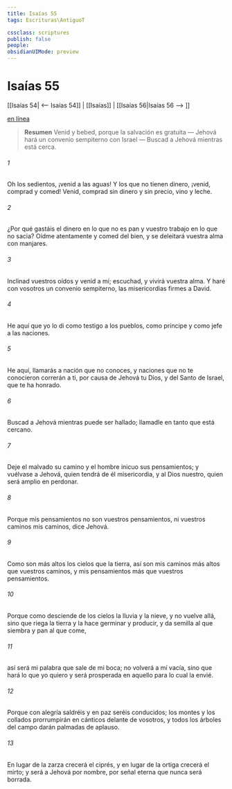 ```yaml
---
title: Isaías 55
tags: Escrituras\AntiguoT

cssclass: scriptures
publish: false
people:
obsidianUIMode: preview
---
```


# Isaías 55
[[Isaías 54| <-- Isaías 54]] | [[Isaías]] | [[Isaías 56|Isaías 56 --> ]]

[en línea](https://churchofjesuschrist.org/study/scriptures/ot/isa/55?lang=spa)

> __Resumen__
Venid y bebed, porque la salvación es gratuita — Jehová hará un convenio sempiterno con Israel — Buscad a Jehová mientras está cerca.

###### 1 
Oh los sedientos, ¡venid a las aguas! Y los que no tienen dinero, ¡venid, comprad y comed! Venid, comprad sin dinero y sin precio, vino y leche.

###### 2 
¿Por qué gastáis el dinero en lo que no es pan y vuestro trabajo en lo que no sacia? Oídme atentamente y comed del bien, y se deleitará vuestra alma con manjares.

###### 3 
Inclinad vuestros oídos y venid a mí; escuchad, y vivirá vuestra alma. Y haré con vosotros un convenio sempiterno, las misericordias firmes a David.

###### 4 
He aquí que yo lo di como testigo a los pueblos, como príncipe y como jefe a las naciones.

###### 5 
He aquí, llamarás a nación que no conoces, y naciones que no te conocieron correrán a ti, por causa de Jehová tu Dios, y del Santo de Israel, que te ha honrado.

###### 6 
Buscad a Jehová mientras puede ser hallado; llamadle en tanto que está cercano.

###### 7 
Deje el malvado su camino y el hombre inicuo sus pensamientos; y vuélvase a Jehová, quien tendrá de él misericordia, y al Dios nuestro, quien será amplio en perdonar.

###### 8 
Porque mis pensamientos no son vuestros pensamientos, ni vuestros caminos mis caminos, dice Jehová.

###### 9 
Como son más altos los cielos que la tierra, así son mis caminos más altos que vuestros caminos, y mis pensamientos más que vuestros pensamientos.

###### 10 
Porque como desciende de los cielos la lluvia y la nieve, y no vuelve allá, sino que riega la tierra y la hace germinar y producir, y da semilla al que siembra y pan al que come,

###### 11 
así será mi palabra que sale de mi boca; no volverá a mí vacía, sino que hará lo que yo quiero y será prosperada en aquello para lo cual la envié.

###### 12 
Porque con alegría saldréis y en paz seréis conducidos; los montes y los collados prorrumpirán en cánticos delante de vosotros, y todos los árboles del campo darán palmadas de aplauso.

###### 13 
En lugar de la zarza crecerá el ciprés, y en lugar de la ortiga crecerá el mirto; y será a Jehová por nombre, por señal eterna que nunca será borrada.

